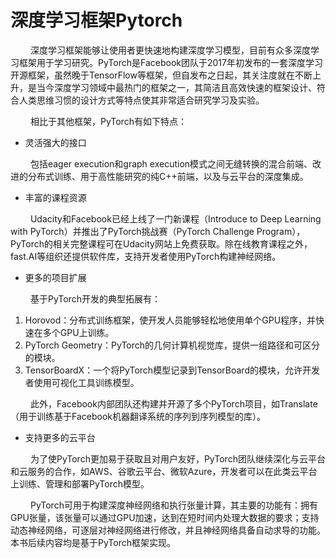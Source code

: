 # 深度学习框架Pytorch

&ensp;&ensp;&ensp;&ensp;
深度学习框架能够让使用者更快速地构建深度学习模型，目前有众多深度学习框架用于学习研究。PyTorch是Facebook团队于2017年初发布的一套深度学习开源框架，虽然晚于TensorFlow等框架，但自发布之日起，其关注度就在不断上升，是当今深度学习领域中最热门的框架之一，其简洁且高效快速的框架设计、符合人类思维习惯的设计方式等特点使其非常适合研究学习及实验。

&ensp;&ensp;&ensp;&ensp;
相比于其他框架，PyTorch有如下特点：

- 灵活强大的接口

&ensp;&ensp;&ensp;&ensp;
包括eager execution和graph execution模式之间无缝转换的混合前端、改进的分布式训练、用于高性能研究的纯C++前端，以及与云平台的深度集成。

- 丰富的课程资源

&ensp;&ensp;&ensp;&ensp;
Udacity和Facebook已经上线了一门新课程（Introduce to Deep Learning with PyTorch）并推出了PyTorch挑战赛（PyTorch Challenge Program），PyTorch的相关完整课程可在Udacity网站上免费获取。除在线教育课程之外，fast.AI等组织还提供软件库，支持开发者使用PyTorch构建神经网络。

- 更多的项目扩展

&ensp;&ensp;&ensp;&ensp;
基于PyTorch开发的典型拓展有：

1. Horovod：分布式训练框架，使开发人员能够轻松地使用单个GPU程序，并快速在多个GPU上训练。 
2. PyTorch Geometry：PyTorch的几何计算机视觉库，提供一组路径和可区分的模块。
3. TensorBoardX：一个将PyTorch模型记录到TensorBoard的模块，允许开发者使用可视化工具训练模型。

&ensp;&ensp;&ensp;&ensp;
此外，Facebook内部团队还构建并开源了多个PyTorch项目，如Translate（用于训练基于Facebook机器翻译系统的序列到序列模型的库）。

- 支持更多的云平台

&ensp;&ensp;&ensp;&ensp;
为了使PyTorch更加易于获取且对用户友好，PyTorch团队继续深化与云平台和云服务的合作，如AWS、谷歌云平台、微软Azure，开发者可以在此类云平台上训练、管理和部署PyTorch模型。 

&ensp;&ensp;&ensp;&ensp;
PyTorch可用于构建深度神经网络和执行张量计算，其主要的功能有：拥有GPU张量，该张量可以通过GPU加速，达到在短时间内处理大数据的要求；支持动态神经网络，可逐层对神经网络进行修改，并且神经网络具备自动求导的功能。本书后续内容均是基于PyTorch框架实现。
